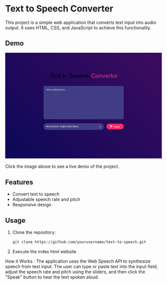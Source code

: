# Text to Speech Converter

This project is a simple web application that converts text input into audio output. It uses HTML, CSS, and JavaScript to achieve this functionality.

## Demo

[![Demo](screenshot/img.png)](https://itswasabi101.github.io/TextToSpeech/)

Click the image above to see a live demo of the project.

## Features

- Convert text to speech
- Adjustable speech rate and pitch
- Responsive design

## Usage

1. Clone the repository:
   ```bash
   git clone https://github.com/yourusername/text-to-speech.git
2. Execute the index.html website 

How it Works :
The application uses the Web Speech API to synthesize speech from text input. The user can type or paste text into the input field, adjust the speech rate and pitch using the sliders, and then click the "Speak" button to hear the text spoken aloud.



